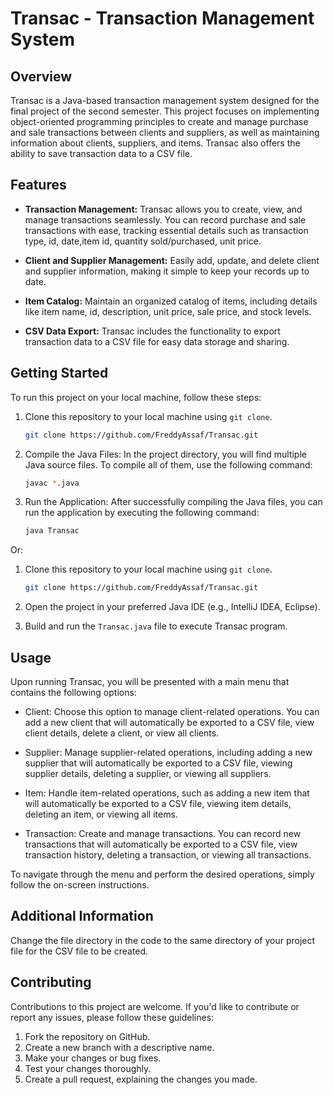 # Transac - Transaction Management System

## Overview

Transac is a Java-based transaction management system designed for the final project of the second semester. This project focuses on implementing object-oriented programming principles to create and manage purchase and sale transactions between clients and suppliers, as well as maintaining information about clients, suppliers, and items. Transac also offers the ability to save transaction data to a CSV file.

## Features

- **Transaction Management:** Transac allows you to create, view, and manage transactions seamlessly. You can record purchase and sale transactions with ease, tracking essential details such as transaction type, id, date,item id, quantity sold/purchased, unit price.

- **Client and Supplier Management:** Easily add, update, and delete client and supplier information, making it simple to keep your records up to date.

- **Item Catalog:** Maintain an organized catalog of items, including details like item name, id, description, unit price, sale price, and stock levels.

- **CSV Data Export:** Transac includes the functionality to export transaction data to a CSV file for easy data storage and sharing.

## Getting Started

To run this project on your local machine, follow these steps:

1. Clone this repository to your local machine using `git clone`.

   ```bash
   git clone https://github.com/FreddyAssaf/Transac.git

2. Compile the Java Files: In the project directory, you will find multiple Java source files. To compile all of them, use the following command:

   ```bash
   javac *.java

3. Run the Application: After successfully compiling the Java files, you can run the application by executing the following command:

   ```bash
   java Transac

Or:
1. Clone this repository to your local machine using `git clone`.

   ```bash
   git clone https://github.com/FreddyAssaf/Transac.git

2. Open the project in your preferred Java IDE (e.g., IntelliJ IDEA, Eclipse).

3. Build and run the `Transac.java` file to execute Transac program.

## Usage
Upon running Transac, you will be presented with a main menu that contains the following options:

- Client: Choose this option to manage client-related operations. You can add a new client that will automatically be exported to a CSV file, view client details, delete a client, or view all clients.

- Supplier: Manage supplier-related operations, including adding a new supplier that will automatically be exported to a CSV file, viewing supplier details, deleting a supplier, or viewing all suppliers.

- Item: Handle item-related operations, such as adding a new item that will automatically be exported to a CSV file, viewing item details, deleting an item, or viewing all items.

- Transaction: Create and manage transactions. You can record new transactions that will automatically be exported to a CSV file, view transaction history, deleting a transaction, or viewing all transactions.

To navigate through the menu and perform the desired operations, simply follow the on-screen instructions.

## Additional Information
Change the file directory in the code to the same directory of your project file for the CSV file to be created.

## Contributing


Contributions to this project are welcome. If you'd like to contribute or report any issues, please follow these guidelines:

1. Fork the repository on GitHub.
2. Create a new branch with a descriptive name.
3. Make your changes or bug fixes.
4. Test your changes thoroughly.
5. Create a pull request, explaining the changes you made.
